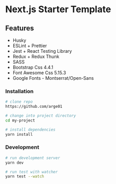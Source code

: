 # Next.js Starter Template

## Features

- Husky
- ESLint + Prettier
- Jest + React Testing Library
- Redux + Redux Thunk
- SASS
- Bootstrap Css 4.4.1
- Font Awesome Css 5.15.3
- Google Fonts - Montserrat/Open-Sans

### Installation

```bash
# clone repo
https://github.com/arge01

# change into project directory
cd my-project

# install dependencies
yarn install
```

### Development

```bash
# run development server
yarn dev

# run test with watcher
yarn test --watch
```
